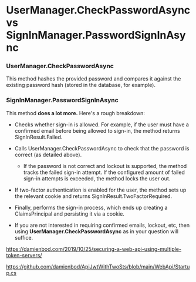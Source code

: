 ﻿# UserManager.CheckPasswordAsync vs SignInManager.PasswordSignInAsync

###  UserManager.CheckPasswordAsync
This method hashes the provided password and compares it against the existing password hash (stored in the database, for example).

### SignInManager.PasswordSignInAsync

This method **does a lot more.** Here's a rough breakdown:

- Checks whether sign-in is allowed. For example, if the user must have a confirmed email before being allowed to sign-in, the method returns SignInResult.Failed.

- Calls UserManager.CheckPasswordAsync to check that the password is correct (as detailed above).

  - If the password is not correct and lockout is supported, the method tracks the failed sign-in attempt. If the configured amount of failed sign-in attempts is exceeded, the method locks the user out.

- If two-factor authentication is enabled for the user, the method sets up the relevant cookie and returns SignInResult.TwoFactorRequired.

- Finally, performs the sign-in process, which ends up creating a ClaimsPrincipal and persisting it via a cookie.

-  If you are not interested in requiring confirmed emails, lockout, etc, then using **UserManager.CheckPasswordAsync** as in your question will suffice.


https://damienbod.com/2019/10/25/securing-a-web-api-using-multiple-token-servers/

https://github.com/damienbod/ApiJwtWithTwoSts/blob/main/WebApi/Startup.cs

